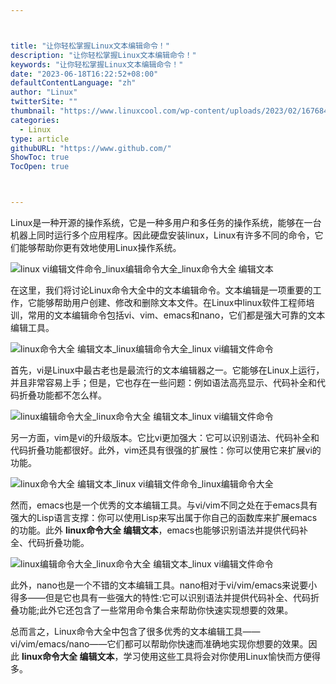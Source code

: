 ```yaml
---



title: "让你轻松掌握Linux文本编辑命令！"
description: "让你轻松掌握Linux文本编辑命令！"
keywords: "让你轻松掌握Linux文本编辑命令！"
date: "2023-06-18T16:22:52+08:00"
defaultContentLanguage: "zh"
author: "Linux"
twitterSite: ""
thumbnail: "https://www.linuxcool.com/wp-content/uploads/2023/02/1676844367437_0.png"
categories:
  - Linux
type: article
githubURL: "https://www.github.com/"
ShowToc: true
TocOpen: true



---
```


Linux是一种开源的操作系统，它是一种多用户和多任务的操作系统，能够在一台机器上同时运行多个应用程序。因此硬盘安装linux，Linux有许多不同的命令，它们能够帮助你更有效地使用Linux操作系统。

![linux vi编辑文件命令_linux编辑命令大全_linux命令大全 编辑文本](https://www.linuxcool.com/wp-content/uploads/2023/02/1676844367437_0.png)

在这里，我们将讨论Linux命令大全中的文本编辑命令。文本编辑是一项重要的工作，它能够帮助用户创建、修改和删除文本文件。在Linux中linux软件工程师培训，常用的文本编辑命令包括vi、vim、emacs和nano，它们都是强大可靠的文本编辑工具。

![linux命令大全 编辑文本_linux编辑命令大全_linux vi编辑文件命令](https://www.linuxcool.com/wp-content/uploads/2023/02/1676844367437_1.jpg)

首先，vi是Linux中最古老也是最流行的文本编辑器之一。它能够在Linux上运行，并且非常容易上手；但是，它也存在一些问题：例如语法高亮显示、代码补全和代码折叠功能都不怎么样。

![linux编辑命令大全_linux命令大全 编辑文本_linux vi编辑文件命令](https://www.linuxcool.com/wp-content/uploads/2023/02/1676844367437_2.png)

另一方面，vim是vi的升级版本。它比vi更加强大：它可以识别语法、代码补全和代码折叠功能都很好。此外，vim还具有很强的扩展性：你可以使用它来扩展vi的功能。

![linux命令大全 编辑文本_linux vi编辑文件命令_linux编辑命令大全](https://www.linuxcool.com/wp-content/uploads/2023/02/1676844367437_3.png)

然而，emacs也是一个优秀的文本编辑工具。与vi/vim不同之处在于emacs具有强大的Lisp语言支撑：你可以使用Lisp来写出属于你自己的函数库来扩展emacs的功能。此外 **linux命令大全 编辑文本**，emacs也能够识别语法并提供代码补全、代码折叠功能。

![linux编辑命令大全_linux命令大全 编辑文本_linux vi编辑文件命令](https://www.linuxcool.com/wp-content/uploads/2023/02/1676844367437_4.png)

此外，nano也是一个不错的文本编辑工具。nano相对于vi/vim/emacs来说要小得多——但是它也具有一些强大的特性:它可以识别语法并提供代码补全、代码折叠功能;此外它还包含了一些常用命令集合来帮助你快速实现想要的效果。

总而言之，Linux命令大全中包含了很多优秀的文本编辑工具——vi/vim/emacs/nano——它们都可以帮助你快速而准确地实现你想要的效果。因此 **linux命令大全 编辑文本**，学习使用这些工具将会对你使用Linux愉快而方便得多。